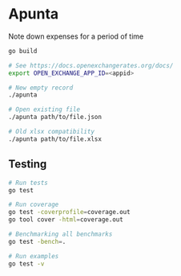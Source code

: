 # Apunta

Note down expenses for a period of time

```sh
go build

# See https://docs.openexchangerates.org/docs/
export OPEN_EXCHANGE_APP_ID=<appid>

# New empty record
./apunta

# Open existing file
./apunta path/to/file.json

# Old xlsx compatibility
./apunta path/to/file.xlsx
```


## Testing

```sh
# Run tests
go test

# Run coverage
go test -coverprofile=coverage.out
go tool cover -html=coverage.out

# Benchmarking all benchmarks
go test -bench=.

# Run examples
go test -v
```
